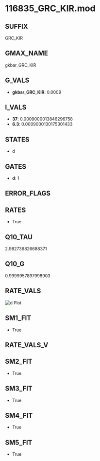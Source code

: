 # 116835_GRC_KIR.mod

## SUFFIX

GRC_KIR

## GMAX_NAME

gkbar_GRC_KIR

## G_VALS

- **gkbar_GRC_KIR**: 0.0009

## I_VALS

- **37**: 0.0009000013846296758
- **6.3**: 0.0009000130175301433

## STATES

- d

## GATES

- **d**: 1

## ERROR_FLAGS


## RATES

- True

## Q10_TAU

2.982736826688371

## Q10_G

0.9999957897998903

## RATE_VALS

![d Plot](/Users/pbozelos/Dropbox/icg-Chai-Panos/supermodels/output_markdown_files/K/116835_GRC_KIR.mod/images/d.png)

## SM1_FIT

- True

## RATE_VALS_V

## SM2_FIT

- True

## SM3_FIT

- True

## SM4_FIT

- True

## SM5_FIT

- True

